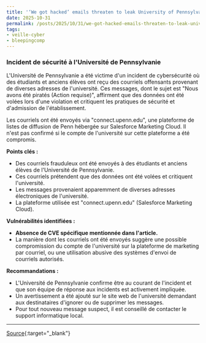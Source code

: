 ```yaml
---
title: '‘We got hacked’ emails threaten to leak University of Pennsylvania data'
date: 2025-10-31
permalink: /posts/2025/10/31/we-got-hacked-emails-threaten-to-leak-university-of-pennsylvania-data/
tags:
- veille-cyber
- bleepingcomp
---
```

### Incident de sécurité à l'Université de Pennsylvanie

L'Université de Pennsylvanie a été victime d'un incident de cybersécurité où des étudiants et anciens élèves ont reçu des courriels offensants provenant de diverses adresses de l'université. Ces messages, dont le sujet est "Nous avons été piratés (Action requise)", affirment que des données ont été volées lors d'une violation et critiquent les pratiques de sécurité et d'admission de l'établissement.

Les courriels ont été envoyés via "connect.upenn.edu", une plateforme de listes de diffusion de Penn hébergée sur Salesforce Marketing Cloud. Il n'est pas confirmé si le compte de l'université sur cette plateforme a été compromis.

**Points clés :**

*   Des courriels frauduleux ont été envoyés à des étudiants et anciens élèves de l'Université de Pennsylvanie.
*   Ces courriels prétendent que des données ont été volées et critiquent l'université.
*   Les messages provenaient apparemment de diverses adresses électroniques de l'université.
*   La plateforme utilisée est "connect.upenn.edu" (Salesforce Marketing Cloud).

**Vulnérabilités identifiées :**

*   **Absence de CVE spécifique mentionnée dans l'article.**
*   La manière dont les courriels ont été envoyés suggère une possible compromission du compte de l'université sur la plateforme de marketing par courriel, ou une utilisation abusive des systèmes d'envoi de courriels autorisés.

**Recommandations :**

*   L'Université de Pennsylvanie confirme être au courant de l'incident et que son équipe de réponse aux incidents est activement impliquée.
*   Un avertissement a été ajouté sur le site web de l'université demandant aux destinataires d'ignorer ou de supprimer les messages.
*   Pour tout nouveau message suspect, il est conseillé de contacter le support informatique local.

---
[Source](https://www.bleepingcomputer.com/news/security/offensive-we-got-hacked-emails-sent-in-penn-security-incident/){:target="_blank"}
